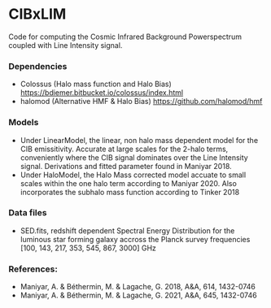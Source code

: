 # CIBxLIM

Code for computing the Cosmic Infrared Background Powerspectrum coupled with Line Intensity signal. 

### Dependencies
- Colossus (Halo mass function and Halo Bias) https://bdiemer.bitbucket.io/colossus/index.html
- halomod (Alternative HMF & Halo Bias) https://github.com/halomod/hmf

### Models
- Under LinearModel, the linear, non halo mass dependent model for the CIB emissitivity. Accurate at large scales for the 2-halo terms, conveniently where the CIB signal dominates over the Line Intensity signal. Derivations and fitted parameter found in Maniyar 2018.
- Under HaloModel, the Halo Mass corrected model accuate to small scales within the one halo term according to Maniyar 2020. Also incorporates the subhalo mass function according to Tinker 2018

### Data files
- SED.fits, redshift dependent Spectral Energy Distribution for the luminous star forming galaxy accross the Planck survey frequencies \[100, 143, 217, 353, 545, 867, 3000] GHz

### References:
- Maniyar, A. & Béthermin, M. & Lagache, G. 2018, A&A, 614, 1432-0746
- Maniyar, A. & Béthermin, M. & Lagache, G. 2021, A&A, 645, 1432-0746
